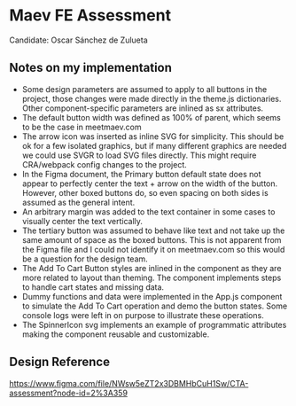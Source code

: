 # Maev FE Assessment

Candidate: Oscar Sánchez de Zulueta

## Notes on my implementation

- Some design parameters are assumed to apply to all buttons in the project, those changes were made directly in the theme.js dictionaries. Other component-specific parameters are inlined as sx attributes.
- The default button width was defined as 100% of parent, which seems to be the case in meetmaev.com
- The arrow icon was inserted as inline SVG for simplicity. This should be ok for a few isolated graphics, but if many different graphics are needed we could use SVGR to load SVG files directly. This might require CRA/webpack config changes to the project.
- In the Figma document, the Primary button default state does not appear to perfectly center the text + arrow on the width of the button. However, other boxed buttons do, so even spacing on both sides is assumed as the general intent.
- An arbitrary margin was added to the text container in some cases to visually center the text vertically.
- The tertiary button was assumed to behave like text and not take up the same amount of space as the boxed buttons. This is not apparent from the Figma file and I could not identify it on meetmaev.com so this would be a question for the design team.
- The Add To Cart Button styles are inlined in the component as they are more related to layout than theming. The component implements steps to handle cart states and missing data.
- Dummy functions and data were implemented in the App.js component to simulate the Add To Cart operation and demo the button states. Some console logs were left in on purpose to illustrate these operations.
- The SpinnerIcon svg implements an example of programmatic attributes making the component reusable and customizable.

## Design Reference

https://www.figma.com/file/NWsw5eZT2x3DBMHbCuH1Sw/CTA-assessment?node-id=2%3A359
